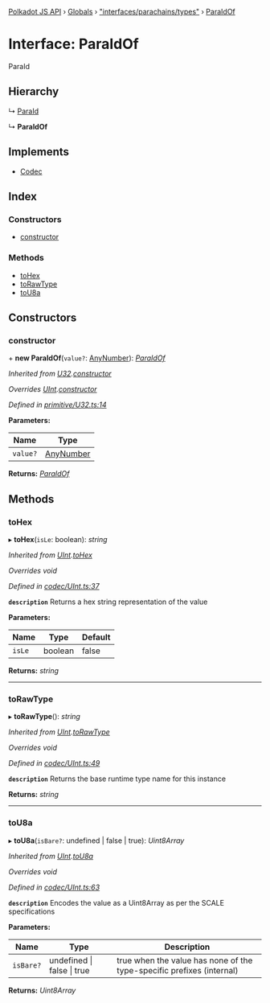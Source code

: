 [Polkadot JS API](../README.md) › [Globals](../globals.md) › ["interfaces/parachains/types"](../modules/_interfaces_parachains_types_.md) › [ParaIdOf](_interfaces_parachains_types_.paraidof.md)

# Interface: ParaIdOf

ParaId

## Hierarchy

  ↳ [ParaId](_interfaces_parachains_types_.paraid.md)

  ↳ **ParaIdOf**

## Implements

* [Codec](_types_.codec.md)

## Index

### Constructors

* [constructor](_interfaces_parachains_types_.paraidof.md#constructor)

### Methods

* [toHex](_interfaces_parachains_types_.paraidof.md#tohex)
* [toRawType](_interfaces_parachains_types_.paraidof.md#torawtype)
* [toU8a](_interfaces_parachains_types_.paraidof.md#tou8a)

## Constructors

###  constructor

\+ **new ParaIdOf**(`value?`: [AnyNumber](../modules/_types_.md#anynumber)): *[ParaIdOf](_interfaces_parachains_types_.paraidof.md)*

*Inherited from [U32](../classes/_primitive_u32_.u32.md).[constructor](../classes/_primitive_u32_.u32.md#constructor)*

*Overrides [UInt](../classes/_codec_uint_.uint.md).[constructor](../classes/_codec_uint_.uint.md#constructor)*

*Defined in [primitive/U32.ts:14](https://github.com/polkadot-js/api/blob/f533f51003/packages/types/src/primitive/U32.ts#L14)*

**Parameters:**

Name | Type |
------ | ------ |
`value?` | [AnyNumber](../modules/_types_.md#anynumber) |

**Returns:** *[ParaIdOf](_interfaces_parachains_types_.paraidof.md)*

## Methods

###  toHex

▸ **toHex**(`isLe`: boolean): *string*

*Inherited from [UInt](../classes/_codec_uint_.uint.md).[toHex](../classes/_codec_uint_.uint.md#tohex)*

*Overrides void*

*Defined in [codec/UInt.ts:37](https://github.com/polkadot-js/api/blob/f533f51003/packages/types/src/codec/UInt.ts#L37)*

**`description`** Returns a hex string representation of the value

**Parameters:**

Name | Type | Default |
------ | ------ | ------ |
`isLe` | boolean | false |

**Returns:** *string*

___

###  toRawType

▸ **toRawType**(): *string*

*Inherited from [UInt](../classes/_codec_uint_.uint.md).[toRawType](../classes/_codec_uint_.uint.md#torawtype)*

*Overrides void*

*Defined in [codec/UInt.ts:49](https://github.com/polkadot-js/api/blob/f533f51003/packages/types/src/codec/UInt.ts#L49)*

**`description`** Returns the base runtime type name for this instance

**Returns:** *string*

___

###  toU8a

▸ **toU8a**(`isBare?`: undefined | false | true): *Uint8Array*

*Inherited from [UInt](../classes/_codec_uint_.uint.md).[toU8a](../classes/_codec_uint_.uint.md#tou8a)*

*Overrides void*

*Defined in [codec/UInt.ts:63](https://github.com/polkadot-js/api/blob/f533f51003/packages/types/src/codec/UInt.ts#L63)*

**`description`** Encodes the value as a Uint8Array as per the SCALE specifications

**Parameters:**

Name | Type | Description |
------ | ------ | ------ |
`isBare?` | undefined &#124; false &#124; true | true when the value has none of the type-specific prefixes (internal)  |

**Returns:** *Uint8Array*
